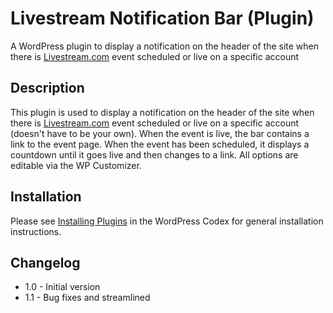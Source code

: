 Livestream Notification Bar (Plugin)
==========================

A WordPress plugin to display a notification on the header of the site when there is [Livestream.com](http://livestream.com) event scheduled or live on a specific account 

Description
-----------

This plugin is used to display a notification on the header of the site when there is [Livestream.com](http://livestream.com) event scheduled or live on a specific account (doesn't have to be your own). When the event is live, the bar contains a link to the event page. When the event has been scheduled, it displays a countdown until it goes live and then changes to a link. All options are editable via the WP Customizer.

Installation
------------

Please see [Installing Plugins](http://codex.wordpress.org/Managing_Plugins#Installing_Plugins) in the WordPress Codex for general installation instructions.

Changelog
---------

* 1.0   - Initial version
* 1.1   - Bug fixes and streamlined